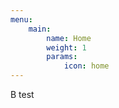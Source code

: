 ```yaml
---
menu:
    main:
        name: Home
        weight: 1
        params:
            icon: home
---
```

B test
